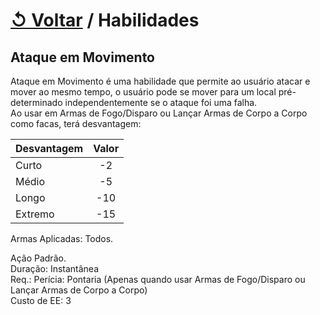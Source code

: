 # [↺ Voltar](../Habilidades.md) / Habilidades

## Ataque em Movimento

Ataque em Movimento é uma habilidade que permite ao usuário atacar e mover ao mesmo tempo, o usuário pode se mover para um local pré-determinado independentemente se o ataque foi uma falha.  
Ao usar em Armas de Fogo/Disparo ou Lançar Armas de Corpo a Corpo como facas, terá desvantagem:

| Desvantagem | Valor |
| ----------- | :---: |
| Curto       |  -2   |
| Médio       |  -5   |
| Longo       |  -10  |
| Extremo     |  -15  |

Armas Aplicadas: Todos.

Ação Padrão.  
Duração: Instantânea  
Req.: Perícia: Pontaria (Apenas quando usar Armas de Fogo/Disparo ou Lançar Armas de Corpo a Corpo)  
Custo de EE: 3
